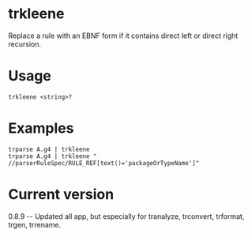 # trkleene

Replace a rule with an EBNF form if it contains direct left or direct right recursion.

# Usage

    trkleene <string>?

# Examples

    trparse A.g4 | trkleene
    trparse A.g4 | trkleene " //parserRuleSpec/RULE_REF[text()='packageOrTypeName']"

# Current version

0.8.9 -- Updated all app, but especially for tranalyze, trconvert, trformat, trgen, trrename.
